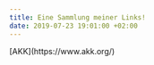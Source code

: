 ```yaml
---
title: Eine Sammlung meiner Links!
date: 2019-07-23 19:01:00 +02:00
---
```


<head>
<script async src="https://pagead2.googlesyndication.com/pagead/js/adsbygoogle.js"></script>
<script>
  (adsbygoogle = window.adsbygoogle || []).push({
    google_ad_client: "ca-pub-2853738543634103",
    enable_page_level_ads: true
  });
</script>
<link rel="icon" href="https://material.io/tools/icons/static/icons/baseline-accessible-24px.svg" />
</head>
[AKK](https://www.akk.org/)